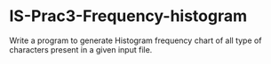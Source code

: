 # IS-Prac3-Frequency-histogram
Write a program to generate Histogram frequency chart of all type of characters present in a given input file.
